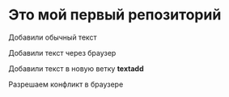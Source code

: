 # Это мой первый репозиторий

Добавили обычный текст

Добавили текст через браузер

Добавили текст в новую ветку **textadd**

Разрешаем конфликт в браузере
